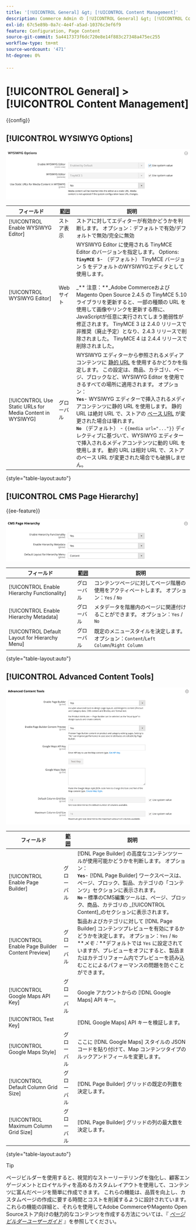 ```yaml
---
title: '[!UICONTROL General] &gt; [!UICONTROL Content Management]'
description: Commerce Admin の [!UICONTROL General] &gt; [!UICONTROL Content Management] ページで設定を確認します。
exl-id: 67c5e89b-0a7c-4e4f-a5ad-10376c3ef6f9
feature: Configuration, Page Content
source-git-commit: 5a4417373f6dc720e8e14f883c27348a475ec255
workflow-type: tm+mt
source-wordcount: '471'
ht-degree: 0%

---
```


# [!UICONTROL General] > [!UICONTROL Content Management]

{{config}}

## [!UICONTROL WYSIWYG Options]

![WYSIWYG オプション ](./assets/content-management-wysiwyg-options.png)<!-- zoom -->

<!-- [WYSIWYG Options](https://experienceleague.adobe.com/en/docs/commerce-admin/content-design/wysiwyg/editor) -->

| フィールド | [ 範囲 ](../../getting-started/websites-stores-views.md#scope-settings) | 説明 |
|--- |--- |--- |
| [!UICONTROL Enable WYSIWYG Editor] | ストア表示 | ストアに対してエディターが有効かどうかを判断します。 オプション：デフォルトで有効/デフォルトで無効/完全に無効 |
| [!UICONTROL WYSIWYG Editor] | Web サイト | WYSIWYG Editor に使用される TinyMCE Editor のバージョンを指定します。 Options: <br/>**`TinyMCE 5`**- （デフォルト） TinyMCE バージョン 5 をデフォルトのWYSIWYGエディタとして使用します。<br><br>_** 注意：**_Adobe CommerceおよびMagento Open Source 2.4.5 の TinyMCE 5.10 ライブラリを更新すると、一部の種類の URL を使用して画像やリンクを更新する際に、JavaScriptが任意に実行されてしまう脆弱性が修正されます。 TinyMCE 3 は 2.4.0 リリースで非推奨（廃止予定）となり、2.4.3 リリースで削除されました。 TinyMCE 4 は 2.4.4 リリースで削除されました。 |
| [!UICONTROL Use Static URLs for Media Content in WYSIWYG] | グローバル | WYSIWYG エディターから参照されるメディアコンテンツに [ 静的 URL](../../content-design/catalog-urls-dynamic-media.md) を使用するかどうかを指定します。 この設定は、商品、カテゴリ、ページ、ブロックなど、WYSIWYG Editor を使用できるすべての場所に適用されます。 オプション：<br/>**`Yes`**- WYSIWYG エディターで挿入されるメディアコンテンツに静的 URL を使用します。 静的 URL は絶対 URL で、ストアの [ ベース URL](../../stores-purchase/store-urls.md) が変更された場合は壊れます。<br/>**`No`** （デフォルト） - `{{media url="..."}}` ディレクティブに基づいて、WYSIWYG エディターで挿入されるメディアコンテンツに動的 URL を使用します。 動的 URL は相対 URL で、ストアのベース URL が変更された場合でも破損しません。 |

{style="table-layout:auto"}

## [!UICONTROL CMS Page Hierarchy]

{{ee-feature}}

![CMS ページ階層 ](./assets/content-management-cms-page-hierarchy.png)<!-- zoom -->

<!--[CMS Page Hierarchy](https://experienceleague.adobe.com/en/docs/commerce-admin/content-design/elements/pages/page-hierarchy) -->

| フィールド | [ 範囲 ](../../getting-started/websites-stores-views.md#scope-settings) | 説明 |
|--- |--- |--- |
| [!UICONTROL Enable Hierarchy Functionality] | グローバル | コンテンツページに対してページ階層の使用をアクティベートします。 オプション：`Yes` / `No` |
| [!UICONTROL Enable Hierarchy Metadata] | グローバル | メタデータを階層内のページに関連付けることができます。 オプション：`Yes` / `No` |
| [!UICONTROL Default Layout for Hierarchy Menu] | グローバル | 既定のメニュースタイルを決定します。 オプション：`Content`/`Left Column`/`Right Column` |

{style="table-layout:auto"}

## [!UICONTROL Advanced Content Tools]

![ 高度なコンテンツツール ](./assets/content-management-advanced-content-tools.png)<!-- zoom -->

<!-- [Advanced Content Tools](https://experienceleague.adobe.com/en/docs/commerce-admin/page-builder/walkthrough/3-catalog-content) -->

| フィールド | [ 範囲 ](../../getting-started/websites-stores-views.md#scope-settings) | 説明 |
|--- |--- |--- |
| [!UICONTROL Enable Page Builder] | グローバル | [!DNL Page Builder] の高度なコンテンツツールが使用可能かどうかを判断します。 オプション：<br/>**`Yes`**- [!DNL Page Builder] ワークスペースは、ページ、ブロック、製品、カテゴリの「コンテンツ」セクションに表示されます。<br/>**`No`** – 標準のCMS編集ツールは、ページ、ブロック、商品、カテゴリの _[!UICONTROL Content]_のセクションに表示されます。 |
| [!UICONTROL Enable Page Builder Content Preview] | グローバル | 製品およびカテゴリに対して [!DNL Page Builder] コンテンツプレビューを有効にするかどうかを決定します。 オプション：`Yes` / `No` <br/>**_メモ：_**デフォルトでは `Yes` に設定されていますが、プレビューをオフにすると、製品またはカテゴリフォーム内でプレビューを読み込むことによるパフォーマンスの問題を防ぐことができます。 |
| [!UICONTROL Google Maps API Key] | グローバル | Google アカウントからの [!DNL Google Maps] API キー。 |
| [!UICONTROL Test Key] |  | [!DNL Google Maps] API キーを検証します。 |
| [!UICONTROL Google Maps Style] | グローバル | ここに [!DNL Google Maps] スタイルの JSON コードを貼り付けて、Map コンテンツタイプのルックアンドフィールを変更します。 |
| [!UICONTROL Default Column Grid Size] | グローバル | [!DNL Page Builder] グリッドの既定の列数を決定します。 |
| [!UICONTROL Maximum Column Grid Size] | グローバル | [!DNL Page Builder] グリッドの列の最大数を決定します。 |

{style="table-layout:auto"}

>[!TIP]
>
>ページビルダーを使用すると、視覚的なストーリーテリングを強化し、顧客エンゲージメントとロイヤルティを高めるカスタムレイアウトを使用して、コンテンツに富んだページを簡単に作成できます。 これらの機能は、品質を向上し、カスタムページの作成に要する時間とコストを削減するように設計されています。 これらの機能の詳細と、それらを使用してAdobe CommerceやMagento Open Sourceストア向けの魅力的なコンテンツを作成する方法については、『 [_ページビルダーユーザーガイド_](../../page-builder/guide-overview.md) 』を参照してください。
